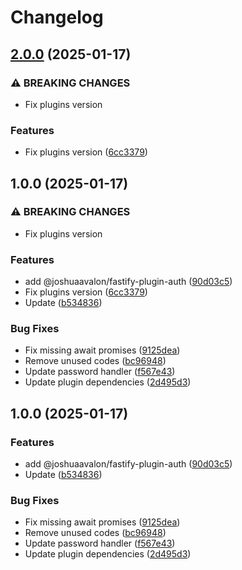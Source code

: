 # Changelog

## [2.0.0](https://github.com/joshuaavalon/fastify-plugins/compare/fastify-plugin-auth-v1.0.0...fastify-plugin-auth-v2.0.0) (2025-01-17)


### ⚠ BREAKING CHANGES

* Fix plugins version

### Features

* Fix plugins version ([6cc3379](https://github.com/joshuaavalon/fastify-plugins/commit/6cc3379c002ae5bf63d9c1d87c96b4cd696bb220))

## 1.0.0 (2025-01-17)


### ⚠ BREAKING CHANGES

* Fix plugins version

### Features

* add @joshuaavalon/fastify-plugin-auth ([90d03c5](https://github.com/joshuaavalon/fastify-plugins/commit/90d03c5ef9e4c4283dca87ab70dcd20736c4fc6a))
* Fix plugins version ([6cc3379](https://github.com/joshuaavalon/fastify-plugins/commit/6cc3379c002ae5bf63d9c1d87c96b4cd696bb220))
* Update ([b534836](https://github.com/joshuaavalon/fastify-plugins/commit/b534836d7bd94c08abbc1a02dab2291a343ba2ba))


### Bug Fixes

* Fix missing await promises ([9125dea](https://github.com/joshuaavalon/fastify-plugins/commit/9125deaf53093dc6c90c677ae0ae3abe9e280263))
* Remove unused codes ([bc96948](https://github.com/joshuaavalon/fastify-plugins/commit/bc969482df371cc71d7be9bdb8b8e5c85465f99e))
* Update password handler ([f567e43](https://github.com/joshuaavalon/fastify-plugins/commit/f567e43c8b9399cd519519a249eb7ff8548b081e))
* Update plugin dependencies ([2d495d3](https://github.com/joshuaavalon/fastify-plugins/commit/2d495d341f4cdc86d67ef7e4ab8913aa19211c4b))

## 1.0.0 (2025-01-17)


### Features

* add @joshuaavalon/fastify-plugin-auth ([90d03c5](https://github.com/joshuaavalon/fastify-plugins/commit/90d03c5ef9e4c4283dca87ab70dcd20736c4fc6a))
* Update ([b534836](https://github.com/joshuaavalon/fastify-plugins/commit/b534836d7bd94c08abbc1a02dab2291a343ba2ba))


### Bug Fixes

* Fix missing await promises ([9125dea](https://github.com/joshuaavalon/fastify-plugins/commit/9125deaf53093dc6c90c677ae0ae3abe9e280263))
* Remove unused codes ([bc96948](https://github.com/joshuaavalon/fastify-plugins/commit/bc969482df371cc71d7be9bdb8b8e5c85465f99e))
* Update password handler ([f567e43](https://github.com/joshuaavalon/fastify-plugins/commit/f567e43c8b9399cd519519a249eb7ff8548b081e))
* Update plugin dependencies ([2d495d3](https://github.com/joshuaavalon/fastify-plugins/commit/2d495d341f4cdc86d67ef7e4ab8913aa19211c4b))
